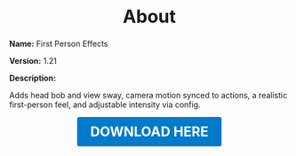 <h1 style="text-align:center; font-size:2rem; font-weight:bold;">About</h1>

**Name:**
First Person Effects

**Version:**
1.21

**Description:**

Adds head bob and view sway, camera motion synced to actions, a realistic first-person feel, and adjustable intensity via config.




<p align="center"><a href="https://github.com/LiliaFramework/Modules/raw/refs/heads/gh-pages/firstpersoneffects.zip" style="display:inline-block;padding:12px 24px;font-size:1.5rem;font-weight:bold;text-decoration:none;color:#fff;background-color:var(--md-primary-fg-color,#007acc);border-radius:4px;">DOWNLOAD HERE</a></p>